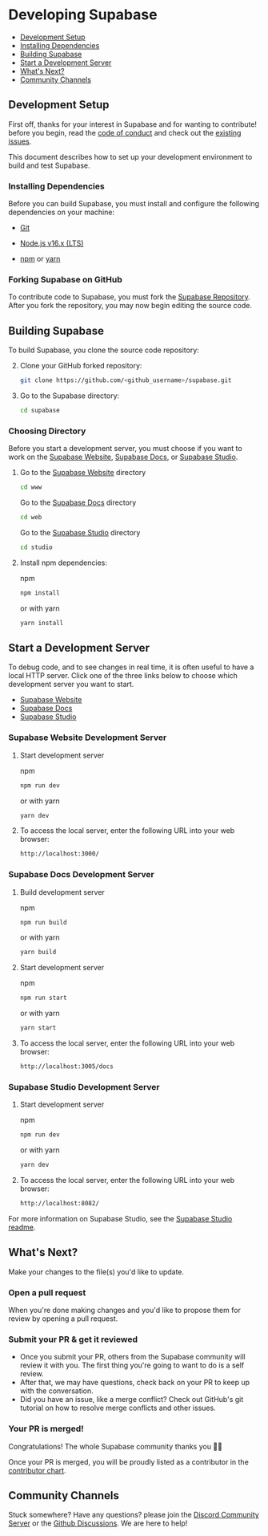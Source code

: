 # Developing Supabase

* [Development Setup](#Development-Setup)
* [Installing Dependencies](#Installing-Dependencies)
* [Building Supabase](#Building-Supabase)
* [Start a Development Server](#Start-a-Development-Server)
* [What's Next?](#What's-Next)
* [Community Channels](#Community-Channels)

## Development Setup

First off, thanks for your interest in Supabase and for wanting to contribute! before you begin, read the [code of conduct](https://github.com/supabase/.github/blob/main/CODE_OF_CONDUCT.md) and check out the [existing issues](https://github.com/supabase/supabase/issues).

This document describes how to set up your development environment to build and test Supabase.

### Installing Dependencies

Before you can build Supabase, you must install and configure the following dependencies on your
machine:

* [Git](http://git-scm.com/)

* [Node.js v16.x (LTS)](http://nodejs.org)

* [npm](https://www.npmjs.com/) or [yarn](https://yarnpkg.com/)

### Forking Supabase on GitHub

To contribute code to Supabase, you must fork the [Supabase Repository](https://github.com/supabase/supabase). After you fork the repository, you may now begin editing the source code.

## Building Supabase

To build Supabase, you clone the source code repository:

2. Clone your GitHub forked repository:
   ```sh
   git clone https://github.com/<github_username>/supabase.git
   ```

3. Go to the Supabase directory:
   ```sh
   cd supabase
   ```

### Choosing Directory

Before you start a development server, you must choose if you want to work on the [Supabase Website](https://supabase.com), [Supabase Docs](https://supabase.com/docs/), or [Supabase Studio](https://app.supabase.io).

1. Go to the [Supabase Website](https://supabase.com) directory
    ```sh
    cd www
    ```
    Go to the [Supabase Docs](https://supabase.com/docs/) directory
    ```sh
    cd web
    ```
    Go to the [Supabase Studio](https://app.supabase.io) directory
    ```sh
    cd studio
    ```

2. Install npm dependencies:

    npm
    ```sh
    npm install
    ```

    or with yarn
    ```sh
    yarn install
    ```

## Start a Development Server

To debug code, and to see changes in real time, it is often useful to have a local HTTP server. Click one of the three links below to choose which development server you want to start.

- [Supabase Website](###Supabase-Website-Development-Server)
- [Supabase Docs](###Supabase-Docs-Development-Server)
- [Supabase Studio](###Supabase-Studio-Development-Server)

### Supabase Website Development Server

1. Start development server

    npm
    ```sh
    npm run dev
    ```

    or with yarn
    ```sh
    yarn dev
    ```

2. To access the local server, enter the following URL into your web browser:

    ```sh
    http://localhost:3000/
    ```

### Supabase Docs Development Server

1. Build development server

    npm
    ```sh
    npm run build
    ```

    or with yarn
    ```sh
    yarn build
    ```

2. Start development server

    npm
    ```sh
    npm run start
    ```

    or with yarn
    ```sh
    yarn start
    ```

3. To access the local server, enter the following URL into your web browser:

    ```sh
    http://localhost:3005/docs
    ```

### Supabase Studio Development Server

1. Start development server

    npm
    ```sh
    npm run dev
    ```

    or with yarn
    ```sh
    yarn dev
    ```

2. To access the local server, enter the following URL into your web browser:

    ```sh
    http://localhost:8082/
    ```

For more information on Supabase Studio, see the [Supabase Studio readme](./studio/README.md).

## What's Next?

Make your changes to the file(s) you'd like to update.

### Open a pull request

When you're done making changes and you'd like to propose them for review by opening a pull request.

### Submit your PR & get it reviewed

- Once you submit your PR, others from the Supabase community will review it with you. The first thing you're going to want to do is a self review.
- After that, we may have questions, check back on your PR to keep up with the conversation.
- Did you have an issue, like a merge conflict? Check out GitHub's git tutorial on how to resolve merge conflicts and other issues.

### Your PR is merged!

Congratulations! The whole Supabase community thanks you 🙏🏼

Once your PR is merged, you will be proudly listed as a contributor in the [contributor chart](https://github.com/supabase/supabase/graphs/contributors).

## Community Channels

Stuck somewhere? Have any questions? please join the [Discord Community Server](https://discord.supabase.com/) or the [Github Discussions](https://discord.supabase.com/). We are here to help!
